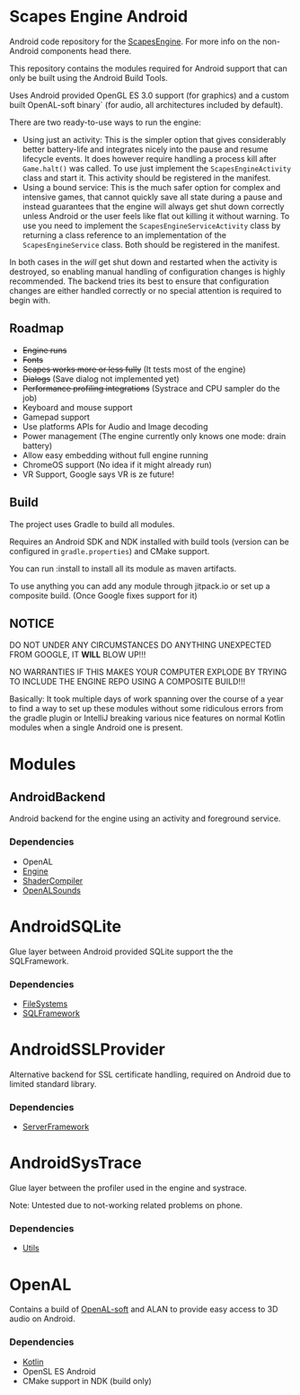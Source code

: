 # Scapes Engine Android
Android code repository for the
[ScapesEngine](https://github.com/Tobi29/ScapesEngine).
For more info on the non-Android components head there.

This repository contains the modules required for Android support that can only
be built using the Android Build Tools.

Uses Android provided OpenGL ES 3.0 support (for graphics) and a custom built
OpenAL-soft binary` (for audio, all architectures included by default).

There are two ready-to-use ways to run the engine:
  * Using just an activity: This is the simpler option that gives considerably
    better battery-life and integrates nicely into the pause and resume
    lifecycle events. It does however require handling a process kill after
    `Game.halt()` was called.
    To use just implement the `ScapesEngineActivity` class and start it.
    This activity should be registered in the manifest.
  * Using a bound service: This is the much safer option for complex and
    intensive games, that cannot quickly save all state during a pause and
    instead guarantees that the engine will always get shut down correctly
    unless Android or the user feels like flat out killing it without warning.
    To use you need to implement the `ScapesEngineServiceActivity` class by
    returning a class reference to an implementation of the
    `ScapesEngineService` class. Both should be registered in the manifest.

In both cases in the *will* get shut down and restarted when the activity is
destroyed, so enabling manual handling of configuration changes is highly
recommended. The backend tries its best to ensure that configuration changes
are either handled correctly or no special attention is required to begin with.

## Roadmap
  * ~~Engine runs~~
  * ~~Fonts~~
  * ~~Scapes works more or less fully~~ (It tests most of the engine)
  * ~~Dialogs~~ (Save dialog not implemented yet)
  * ~~Performance profiling integrations~~ (Systrace and CPU sampler do the job)
  * Keyboard and mouse support
  * Gamepad support
  * Use platforms APIs for Audio and Image decoding
  * Power management (The engine currently only knows one mode: drain battery)
  * Allow easy embedding without full engine running
  * ChromeOS support (No idea if it might already run)
  * VR Support, Google says VR is ze future!

## Build
The project uses Gradle to build all modules.

Requires an Android SDK and NDK installed with build tools (version can be
configured in `gradle.properties`) and CMake support.

You can run :install to install all its module as maven artifacts.

To use anything you can add any module through jitpack.io or set up a composite
build. (Once Google fixes support for it)

## NOTICE
DO NOT UNDER ANY CIRCUMSTANCES DO ANYTHING UNEXPECTED FROM GOOGLE, IT **WILL**
BLOW UP!!!

NO WARRANTIES IF THIS MAKES YOUR COMPUTER EXPLODE BY TRYING TO INCLUDE
THE ENGINE REPO USING A COMPOSITE BUILD!!!

Basically: It took multiple days of work spanning over the course of a year to
find a way to set up these modules without some ridiculous errors from the
gradle plugin or IntelliJ breaking various nice features on normal Kotlin
modules when a single Android one is present.

# Modules

## AndroidBackend
Android backend for the engine using an activity and foreground service.

### Dependencies
  * OpenAL
  * [Engine](https://github.com/Tobi29/ScapesEngine/tree/master/Engine)
  * [ShaderCompiler](
    https://github.com/Tobi29/ScapesEngine/tree/master/ShaderCompiler)
  * [OpenALSounds](
    https://github.com/Tobi29/ScapesEngine/tree/master/Backends/OpenALSounds)

# AndroidSQLite
Glue layer between Android provided SQLite support the the SQLFramework.

### Dependencies
  * [FileSystems](
    https://github.com/Tobi29/ScapesEngine/tree/master/FileSystems)
  * [SQLFramework](
    https://github.com/Tobi29/ScapesEngine/tree/master/SQLFramework)

# AndroidSSLProvider
Alternative backend for SSL certificate handling, required on Android due to
limited standard library.

### Dependencies
  * [ServerFramework](
    https://github.com/Tobi29/ScapesEngine/tree/master/ServerFramework)

# AndroidSysTrace
Glue layer between the profiler used in the engine and systrace.

Note: Untested due to not-working related problems on phone.

### Dependencies
  * [Utils](https://github.com/Tobi29/ScapesEngine/tree/master/Utils)

# OpenAL
Contains a build of [OpenAL-soft](https://github.com/kcat/openal-soft) and ALAN
to provide easy access to 3D audio on Android.

### Dependencies
  * [Kotlin](https://kotlinlang.org)
  * OpenSL ES Android
  * CMake support in NDK (build only)

